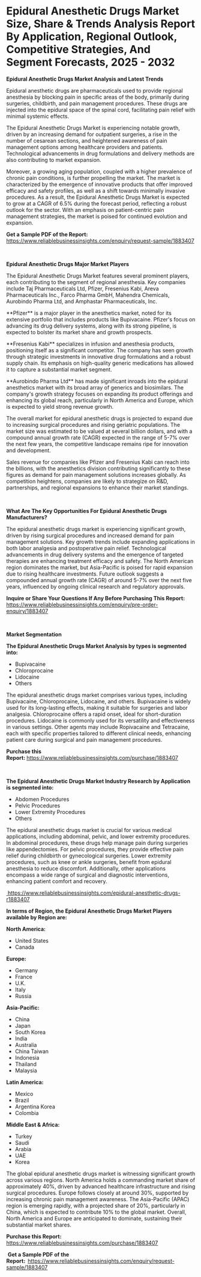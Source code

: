 <p><h1>Epidural Anesthetic Drugs Market Size, Share & Trends Analysis Report By Application, Regional Outlook, Competitive Strategies, And Segment Forecasts, 2025 - 2032</h1></p><p><strong>Epidural Anesthetic Drugs Market Analysis and Latest Trends</strong></p>
<p><p>Epidural anesthetic drugs are pharmaceuticals used to provide regional anesthesia by blocking pain in specific areas of the body, primarily during surgeries, childbirth, and pain management procedures. These drugs are injected into the epidural space of the spinal cord, facilitating pain relief with minimal systemic effects.</p><p>The Epidural Anesthetic Drugs Market is experiencing notable growth, driven by an increasing demand for outpatient surgeries, a rise in the number of cesarean sections, and heightened awareness of pain management options among healthcare providers and patients. Technological advancements in drug formulations and delivery methods are also contributing to market expansion. </p><p>Moreover, a growing aging population, coupled with a higher prevalence of chronic pain conditions, is further propelling the market. The market is characterized by the emergence of innovative products that offer improved efficacy and safety profiles, as well as a shift towards minimally invasive procedures. As a result, the Epidural Anesthetic Drugs Market is expected to grow at a CAGR of 6.5% during the forecast period, reflecting a robust outlook for the sector. With an emphasis on patient-centric pain management strategies, the market is poised for continued evolution and expansion.</p></p>
<p><strong>Get a Sample PDF of the Report:&nbsp;</strong> <a href="https://www.reliablebusinessinsights.com/enquiry/request-sample/1883407?utm_campaign=3324&utm_medium=2&utm_source=Github&utm_content=ia&utm_term=19042025&utm_id=epidural-anesthetic-drugs">https://www.reliablebusinessinsights.com/enquiry/request-sample/1883407</a></p>
<p>&nbsp;</p>
<p><strong>Epidural Anesthetic Drugs Major Market Players</strong></p>
<p><p>The Epidural Anesthetic Drugs Market features several prominent players, each contributing to the segment of regional anesthesia. Key companies include Taj Pharmaceuticals Ltd, Pfizer, Fresenius Kabi, Areva Pharmaceuticals Inc., Farco Pharma GmbH, Mahendra Chemicals, Aurobindo Pharma Ltd, and Amphastar Pharmaceuticals, Inc.</p><p>**Pfizer** is a major player in the anesthetics market, noted for its extensive portfolio that includes products like Bupivacaine. Pfizer's focus on advancing its drug delivery systems, along with its strong pipeline, is expected to bolster its market share and growth prospects.</p><p>**Fresenius Kabi** specializes in infusion and anesthesia products, positioning itself as a significant competitor. The company has seen growth through strategic investments in innovative drug formulations and a robust supply chain. Its emphasis on high-quality generic medications has allowed it to capture a substantial market segment.</p><p>**Aurobindo Pharma Ltd** has made significant inroads into the epidural anesthetics market with its broad array of generics and biosimilars. The company's growth strategy focuses on expanding its product offerings and enhancing its global reach, particularly in North America and Europe, which is expected to yield strong revenue growth.</p><p>The overall market for epidural anesthetic drugs is projected to expand due to increasing surgical procedures and rising geriatric populations. The market size was estimated to be valued at several billion dollars, and with a compound annual growth rate (CAGR) expected in the range of 5-7% over the next few years, the competitive landscape remains ripe for innovation and development.</p><p>Sales revenue for companies like Pfizer and Fresenius Kabi can reach into the billions, with the anesthetics division contributing significantly to these figures as demand for pain management solutions increases globally. As competition heightens, companies are likely to strategize on R&D, partnerships, and regional expansions to enhance their market standings.</p></p>
<p>&nbsp;</p>
<p><strong>What Are The Key Opportunities For Epidural Anesthetic Drugs Manufacturers?</strong></p>
<p><p>The epidural anesthetic drugs market is experiencing significant growth, driven by rising surgical procedures and increased demand for pain management solutions. Key growth trends include expanding applications in both labor analgesia and postoperative pain relief. Technological advancements in drug delivery systems and the emergence of targeted therapies are enhancing treatment efficacy and safety. The North American region dominates the market, but Asia-Pacific is poised for rapid expansion due to rising healthcare investments. Future outlook suggests a compounded annual growth rate (CAGR) of around 5-7% over the next five years, influenced by ongoing clinical research and regulatory approvals.</p></p>
<p><strong>Inquire or Share Your Questions If Any Before Purchasing This Report:</strong> <a href="https://www.reliablebusinessinsights.com/enquiry/pre-order-enquiry/1883407?utm_campaign=3324&utm_medium=2&utm_source=Github&utm_content=ia&utm_term=19042025&utm_id=epidural-anesthetic-drugs">https://www.reliablebusinessinsights.com/enquiry/pre-order-enquiry/1883407</a></p>
<p>&nbsp;</p>
<p><strong>Market Segmentation</strong></p>
<p><strong>The Epidural Anesthetic Drugs Market Analysis by types is segmented into:</strong></p>
<p><ul><li>Bupivacaine</li><li>Chloroprocaine</li><li>Lidocaine</li><li>Others</li></ul></p>
<p><p>The epidural anesthetic drugs market comprises various types, including Bupivacaine, Chloroprocaine, Lidocaine, and others. Bupivacaine is widely used for its long-lasting effects, making it suitable for surgeries and labor analgesia. Chloroprocaine offers a rapid onset, ideal for short-duration procedures. Lidocaine is commonly used for its versatility and effectiveness in various settings. Other agents may include Ropivacaine and Tetracaine, each with specific properties tailored to different clinical needs, enhancing patient care during surgical and pain management procedures.</p></p>
<p><strong>Purchase this Report:&nbsp;</strong><a href="https://www.reliablebusinessinsights.com/purchase/1883407?utm_campaign=3324&utm_medium=2&utm_source=Github&utm_content=ia&utm_term=19042025&utm_id=epidural-anesthetic-drugs">https://www.reliablebusinessinsights.com/purchase/1883407</a></p>
<p>&nbsp;</p>
<p><strong>The Epidural Anesthetic Drugs Market Industry Research by Application is segmented into:</strong></p>
<p><ul><li>Abdomen Procedures</li><li>Pelvic Procedures</li><li>Lower Extremity Procedures</li><li>Others</li></ul></p>
<p><p>The epidural anesthetic drugs market is crucial for various medical applications, including abdominal, pelvic, and lower extremity procedures. In abdominal procedures, these drugs help manage pain during surgeries like appendectomies. For pelvic procedures, they provide effective pain relief during childbirth or gynecological surgeries. Lower extremity procedures, such as knee or ankle surgeries, benefit from epidural anesthesia to reduce discomfort. Additionally, other applications encompass a wide range of surgical and diagnostic interventions, enhancing patient comfort and recovery.</p></p>
<p><a href="https://www.reliablebusinessinsights.com/epidural-anesthetic-drugs-r1883407?utm_campaign=3324&utm_medium=2&utm_source=Github&utm_content=ia&utm_term=19042025&utm_id=epidural-anesthetic-drugs">&nbsp;https://www.reliablebusinessinsights.com/epidural-anesthetic-drugs-r1883407</a></p>
<p><strong>In terms of Region, the Epidural Anesthetic Drugs Market Players available by Region are:</strong></p>
<p>
    <p> <strong> North America: </strong>
        <ul>
            <li>United States</li>
            <li>Canada</li>
        </ul>
        </p> 
    <p> <strong> Europe: </strong>
        <ul>
            <li>Germany</li>
            <li>France</li>
            <li>U.K.</li>
            <li>Italy</li>
            <li>Russia</li>
        </ul>
        </p> 
    <p> <strong> Asia-Pacific: </strong>
        <ul>
            <li>China</li>
            <li>Japan</li>
            <li>South Korea</li>
            <li>India</li>
            <li>Australia</li>
            <li>China Taiwan</li>
            <li>Indonesia</li>
            <li>Thailand</li>
            <li>Malaysia</li>
        </ul>
        </p> 
    <p> <strong> Latin America: </strong>
        <ul>
            <li>Mexico</li>
            <li>Brazil</li>
            <li>Argentina Korea</li>
            <li>Colombia</li>
        </ul>
        </p> 
    <p> <strong> Middle East & Africa: </strong>
        <ul>
            <li>Turkey</li>
            <li>Saudi</li>
            <li>Arabia</li>
            <li>UAE</li>
            <li>Korea</li>
        </ul>
    </p>
    </p>
<p><p>The global epidural anesthetic drugs market is witnessing significant growth across various regions. North America holds a commanding market share of approximately 40%, driven by advanced healthcare infrastructure and rising surgical procedures. Europe follows closely at around 30%, supported by increasing chronic pain management awareness. The Asia-Pacific (APAC) region is emerging rapidly, with a projected share of 20%, particularly in China, which is expected to contribute 10% to the global market. Overall, North America and Europe are anticipated to dominate, sustaining their substantial market shares.</p></p>
<p><strong>Purchase this Report: </strong><a href="https://www.reliablebusinessinsights.com/purchase/1883407?utm_campaign=3324&utm_medium=2&utm_source=Github&utm_content=ia&utm_term=19042025&utm_id=epidural-anesthetic-drugs">https://www.reliablebusinessinsights.com/purchase/1883407</a></p>
<p>&nbsp;<strong>Get a Sample PDF of the Report:&nbsp;&nbsp;</strong><a href="https://www.reliablebusinessinsights.com/enquiry/request-sample/1883407?utm_campaign=3324&utm_medium=2&utm_source=Github&utm_content=ia&utm_term=19042025&utm_id=epidural-anesthetic-drugs">https://www.reliablebusinessinsights.com/enquiry/request-sample/1883407</a></p>
<p><strong></strong></p>
<p><p></p><p></p><p></p></p>